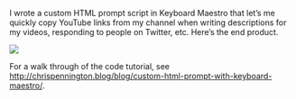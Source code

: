 I wrote a custom HTML prompt script in Keyboard Maestro that let’s me quickly copy YouTube links from my channel when writing descriptions for my videos, responding to people on Twitter, etc. Here’s the end product.

![](https://res.cloudinary.com/cpenned/image/upload/v1637255414/Blog/post-images/20211117-youtube-keyboard-maestro-script-gif.gif)

For a walk through of the code tutorial, see http://chrispennington.blog/blog/custom-html-prompt-with-keyboard-maestro/.
